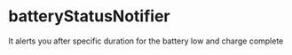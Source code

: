 # batteryStatusNotifier
It alerts you after specific duration for the battery low and charge complete
